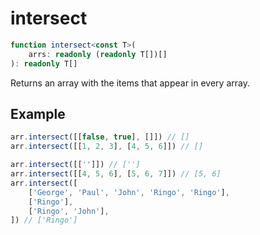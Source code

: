 # intersect

```ts
function intersect<const T>(
    arrs: readonly (readonly T[])[]
): readonly T[]
```

Returns an array with the items that appear in every array.

## Example

```ts
arr.intersect([[false, true], []]) // []
arr.intersect([[1, 2, 3], [4, 5, 6]]) // []
```

```ts
arr.intersect([['']]) // ['']
arr.intersect([[4, 5, 6], [5, 6, 7]]) // [5, 6]
arr.intersect([
    ['George', 'Paul', 'John', 'Ringo', 'Ringo'],
    ['Ringo'],
    ['Ringo', 'John'],
]) // ['Ringo']
```
